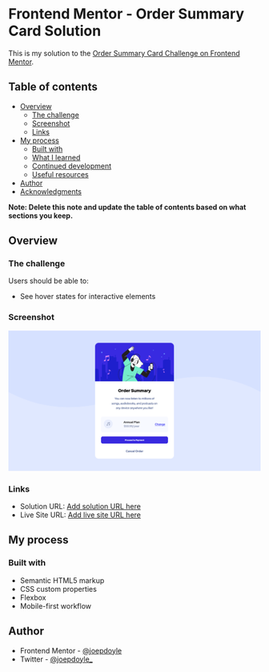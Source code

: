 # Frontend Mentor - Order Summary Card Solution

This is my solution to the [Order Summary Card Challenge on Frontend Mentor](https://www.frontendmentor.io/challenges/order-summary-component-QlPmajDUj).

## Table of contents

- [Overview](#overview)
  - [The challenge](#the-challenge)
  - [Screenshot](#screenshot)
  - [Links](#links)
- [My process](#my-process)
  - [Built with](#built-with)
  - [What I learned](#what-i-learned)
  - [Continued development](#continued-development)
  - [Useful resources](#useful-resources)
- [Author](#author)
- [Acknowledgments](#acknowledgments)

**Note: Delete this note and update the table of contents based on what sections you keep.**

## Overview

### The challenge

Users should be able to:

- See hover states for interactive elements

### Screenshot

![](./images/frontend-mentor-order-summary-card.png)

### Links

- Solution URL: [Add solution URL here](https://www.frontendmentor.io/solutions/mobile-first-responsive-design-using-flexbox-K0rExOQ7R)
- Live Site URL: [Add live site URL here](https://joepdoyle.github.io/front-end-mentor-order-summary-component/)

## My process

### Built with

- Semantic HTML5 markup
- CSS custom properties
- Flexbox
- Mobile-first workflow

## Author

- Frontend Mentor - [@joepdoyle](https://www.frontendmentor.io/profile/joepdoyle)
- Twitter - [@joepdoyle\_](https://www.twitter.com/joepdoyle_)
